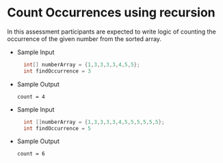 # Count Occurrences using recursion

In this assessment participants are expected to write logic of counting the occurrence of the given number from the sorted array.

- Sample Input

  ```java
    int[] numberArray = {1,3,3,3,3,4,5,5};
    int findOccurrence = 3
  ```

- Sample Output

  ```text
  count = 4
  ```

- Sample Input

  ```java
    int []numberArray = {1,3,3,3,3,4,5,5,5,5,5,5};
    int findOccurrence = 5
  ```

- Sample Output

  ```text
  count = 6
  ```
